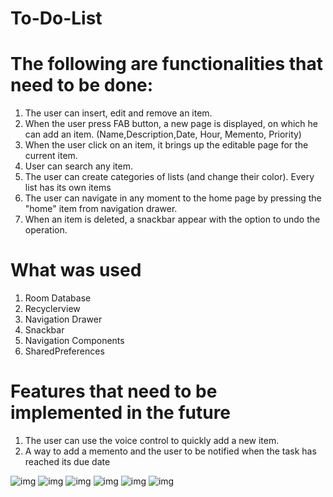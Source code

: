 # To-Do-List

# The following are functionalities that need to be done: 
1. The user can insert, edit and remove an item.
2. When the user press FAB button, a new page is displayed, on which he can add an item. (Name,Description,Date, Hour, Memento, Priority)
3. When the user click on an item, it brings up the editable page for the current item.
4. User can search any item.
6. The user can create categories of lists (and change their color). Every list has its own items
7. The user can navigate in any moment to the home page by pressing the "home" item from navigation drawer. 
8. When an item is deleted, a snackbar appear with the option to undo the operation.

# What was used
1. Room Database
2. Recyclerview
3. Navigation Drawer
4. Snackbar
5. Navigation Components
6. SharedPreferences

# Features that need to be implemented in the future 
1. The user can use the voice control to quickly add a new item.
2. A way to add a memento and the user to be notified when the task has reached its due date

![img](https://i.imgur.com/NgQGVbz.png) ![img](https://i.imgur.com/KC0ZnZe.png) ![img](https://i.imgur.com/C1zHLrY.png)
![img](https://i.imgur.com/7GusyyR.png) ![img](https://i.imgur.com/ffKlmvX.png) ![img](https://i.imgur.com/Qhj9Jpo.png)
